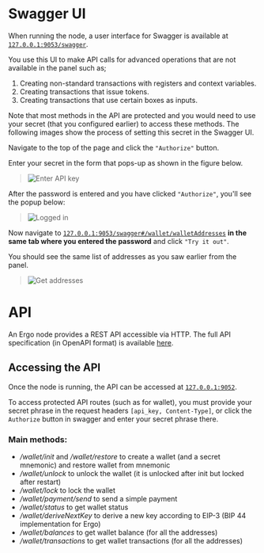 # Swagger UI

When running the node, a user interface for Swagger is available at [`127.0.0.1:9053/swagger`](http://127.0.0.1:9053/swagger). 

You use this UI to make API calls for advanced operations that are not available in the panel such as;

1. Creating non-standard transactions with registers and context variables.
2. Creating transactions that issue tokens.
3. Creating transactions that use certain boxes as inputs. 

Note that most methods in the API are protected and you would need to use your secret (that you configured earlier) to access these methods. The following images show the process of setting this secret in the Swagger UI.

Navigate to the top of the page and click the `"Authorize"` button. 

Enter your secret in the form that pops-up as shown in the figure below.
> ![Enter API key](https://user-images.githubusercontent.com/23208922/69916784-450e6a80-1485-11ea-9bb5-681438d11970.png)

After the password is entered and you have clicked `"Authorize"`, you'll see the popup below:

> ![Logged in](https://user-images.githubusercontent.com/23208922/69916787-4a6bb500-1485-11ea-90c8-39b274d0f36d.png)

Now navigate to [`127.0.0.1:9053/swagger#/wallet/walletAddresses`](http://127.0.0.1:9053/swagger#/wallet/walletAddresses) **in the same tab where you entered the password** and click `"Try it out"`. 

You should see the same list of addresses as you saw earlier from the panel. 

> ![Get addresses](https://user-images.githubusercontent.com/23208922/69916855-f9a88c00-1485-11ea-8705-887ccffe6471.png)


# API

An Ergo node provides a REST API accessible via HTTP. The full API specification (in OpenAPI format) is available [here](https://github.com/ergoplatform/ergo/blob/master/src/main/resources/api/openapi.yaml). 

## Accessing the API

Once the node is running, the API can be accessed at [`127.0.0.1:9052`](http://127.0.0.1:9052). 

To access protected API routes (such as for wallet), you must provide your secret phrase in the request headers `[api_key, Content-Type]`, or click the `Authorize` button in swagger and enter your secret phrase there.


### Main methods:

* */wallet/init* and */wallet/restore* to create a wallet (and a secret mnemonic) and restore wallet from mnemonic
* */wallet/unlock* to unlock the wallet (it is unlocked after init but locked after restart)
* */wallet/lock* to lock the wallet
* */wallet/payment/send* to send a simple payment
* */wallet/status* to get wallet status
* */wallet/deriveNextKey* to derive a new key according to EIP-3 (BIP 44 implementation for Ergo)
* */wallet/balances* to get wallet balance (for all the addresses) 
* */wallet/transactions* to get wallet transactions (for all the addresses) 